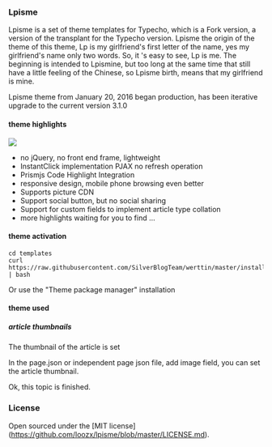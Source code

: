 ### Lpisme

Lpisme is a set of theme templates for Typecho, which is a Fork version, a version of the transplant for the Typecho version. Lpisme the origin of the theme of this theme, Lp is my girlfriend's first letter of the name, yes my girlfriend's name only two words. So, it 's easy to see, Lp is me. The beginning is intended to Lpismine, but too long at the same time that still have a little feeling of the Chinese, so Lpisme birth, means that my girlfriend is mine.

Lpisme theme from January 20, 2016 began production, has been iterative upgrade to the current version 3.1.0

#### theme highlights

![](http://ww4.sinaimg.cn/large/7c98397dgw1f1fj3721ajj20ps0huwhw.jpg)

 - no jQuery, no front end frame, lightweight
 - InstantClick implementation PJAX no refresh operation
 - Prismjs Code Highlight Integration
 - responsive design, mobile phone browsing even better
 - Supports picture CDN
 - Support social button, but no social sharing
 - Support for custom fields to implement article type collation
 - more highlights waiting for you to find ...

#### theme activation

```shell
cd templates
curl https://raw.githubusercontent.com/SilverBlogTeam/werttin/master/install.sh | bash
```
Or use the "Theme package manager" installation

#### theme used

##### article thumbnails

The thumbnail of the article is set

In the page.json or independent page json file, add image field, you can set the article thumbnail.


Ok, this topic is finished.

### License

Open sourced under the [MIT license] (https://github.com/loozx/lpisme/blob/master/LICENSE.md).
